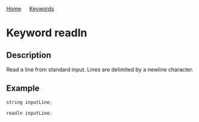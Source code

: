 [Home](https://github.com/puckowski/concert7) <span>&emsp;</span> [Keywords](https://github.com/puckowski/concert7/keywords.html)

# Keyword readln

## Description

Read a line from standard input. Lines are delimited by a newline character.

## Example

```cpp
string inputLine;

readln inputLine;
```
